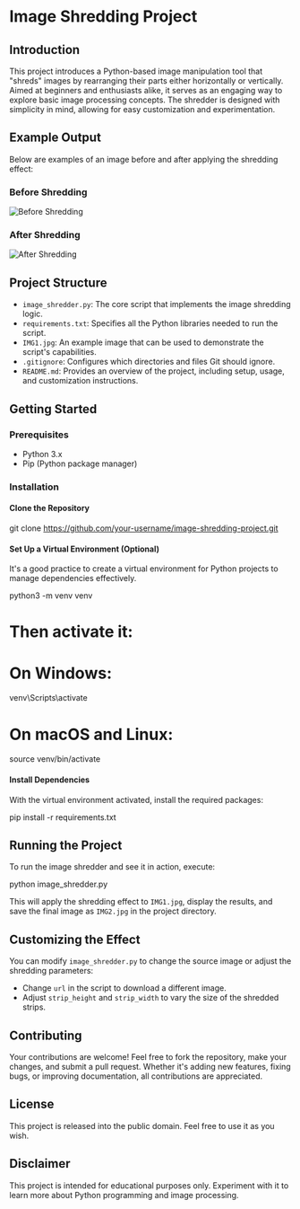 # Image Shredding Project

## Introduction

This project introduces a Python-based image manipulation tool that "shreds" images by rearranging their parts either horizontally or vertically. Aimed at beginners and enthusiasts alike, it serves as an engaging way to explore basic image processing concepts. The shredder is designed with simplicity in mind, allowing for easy customization and experimentation.

## Example Output

Below are examples of an image before and after applying the shredding effect:

### Before Shredding

![Before Shredding](/Users/nikitaamosenko/Documents/GitHub/picshredding/IMG1.jpg)

### After Shredding

![After Shredding](/Users/nikitaamosenko/Documents/GitHub/picshredding/IMG2.jpg)

## Project Structure

- `image_shredder.py`: The core script that implements the image shredding logic.
- `requirements.txt`: Specifies all the Python libraries needed to run the script.
- `IMG1.jpg`: An example image that can be used to demonstrate the script's capabilities.
- `.gitignore`: Configures which directories and files Git should ignore.
- `README.md`: Provides an overview of the project, including setup, usage, and customization instructions.

## Getting Started

### Prerequisites

- Python 3.x
- Pip (Python package manager)

### Installation

#### Clone the Repository

git clone https://github.com/your-username/image-shredding-project.git

#### Set Up a Virtual Environment (Optional)

It's a good practice to create a virtual environment for Python projects to manage dependencies effectively.

python3 -m venv venv
# Then activate it:
# On Windows:
venv\Scripts\activate
# On macOS and Linux:
source venv/bin/activate

#### Install Dependencies

With the virtual environment activated, install the required packages:

pip install -r requirements.txt

## Running the Project

To run the image shredder and see it in action, execute:

python image_shredder.py

This will apply the shredding effect to `IMG1.jpg`, display the results, and save the final image as `IMG2.jpg` in the project directory.

## Customizing the Effect

You can modify `image_shredder.py` to change the source image or adjust the shredding parameters:

- Change `url` in the script to download a different image.
- Adjust `strip_height` and `strip_width` to vary the size of the shredded strips.

## Contributing

Your contributions are welcome! Feel free to fork the repository, make your changes, and submit a pull request. Whether it's adding new features, fixing bugs, or improving documentation, all contributions are appreciated.

## License

This project is released into the public domain. Feel free to use it as you wish.

## Disclaimer

This project is intended for educational purposes only. Experiment with it to learn more about Python programming and image processing.
